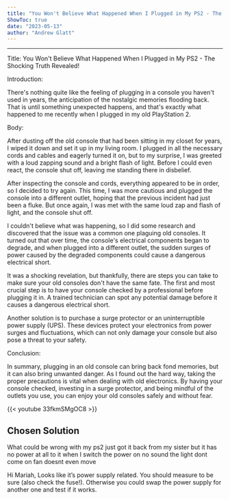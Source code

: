 ```yaml
---
title: "You Won't Believe What Happened When I Plugged in My PS2 - The Shocking Truth Revealed!"
ShowToc: true 
date: "2023-05-13"
author: "Andrew Glatt"
---
```

*****
Title: You Won't Believe What Happened When I Plugged in My PS2 - The Shocking Truth Revealed!

Introduction:

There's nothing quite like the feeling of plugging in a console you haven't used in years, the anticipation of the nostalgic memories flooding back. That is until something unexpected happens, and that's exactly what happened to me recently when I plugged in my old PlayStation 2.

Body:

After dusting off the old console that had been sitting in my closet for years, I wiped it down and set it up in my living room. I plugged in all the necessary cords and cables and eagerly turned it on, but to my surprise, I was greeted with a loud zapping sound and a bright flash of light. Before I could even react, the console shut off, leaving me standing there in disbelief.

After inspecting the console and cords, everything appeared to be in order, so I decided to try again. This time, I was more cautious and plugged the console into a different outlet, hoping that the previous incident had just been a fluke. But once again, I was met with the same loud zap and flash of light, and the console shut off.

I couldn't believe what was happening, so I did some research and discovered that the issue was a common one plaguing old consoles. It turned out that over time, the console's electrical components began to degrade, and when plugged into a different outlet, the sudden surges of power caused by the degraded components could cause a dangerous electrical short.

It was a shocking revelation, but thankfully, there are steps you can take to make sure your old consoles don't have the same fate. The first and most crucial step is to have your console checked by a professional before plugging it in. A trained technician can spot any potential damage before it causes a dangerous electrical short.

Another solution is to purchase a surge protector or an uninterruptible power supply (UPS). These devices protect your electronics from power surges and fluctuations, which can not only damage your console but also pose a threat to your safety.

Conclusion:

In summary, plugging in an old console can bring back fond memories, but it can also bring unwanted danger. As I found out the hard way, taking the proper precautions is vital when dealing with old electronics. By having your console checked, investing in a surge protector, and being mindful of the outlets you use, you can enjoy your old consoles safely and without fear.

{{< youtube 33fkmSMgOC8 >}} 



## Chosen Solution
 What could be wrong with my ps2 just got it back from my sister but it has no power at all to it when I switch the power on  no sound the light dont come on fan doesnt even move

 Hi Mariah,
Looks like it’s power supply related.
You should measure to be sure (also check the fuse!). Otherwise you could swap the power supply for another one and test if it works.




